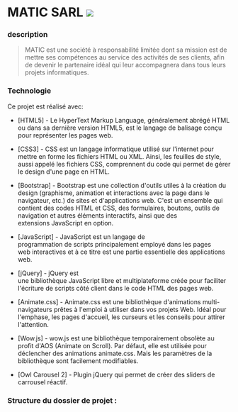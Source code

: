 # MATIC SARL ![](https://pandao.github.io/editor.md/images/logos/editormd-logo-180x180.png)

### description
> MATIC est une société à responsabilité limitée dont sa mission est de mettre ses
> compétences au service des activités de ses clients, afin de devenir le partenaire idéal qui
> leur accompagnera dans tous leurs projets informatiques.

### Technologie
Ce projet est réalisé avec:
* [HTML5] - Le HyperText Markup Language, généralement abrégé HTML ou dans sa dernière version HTML5, est le langage de balisage conçu pour représenter les pages web.

* [CSS3] - CSS est un langage informatique utilisé sur l&#39;internet pour mettre en forme les fichiers HTML ou XML. Ainsi, les feuilles de style, aussi appelé les fichiers CSS,              comprennent du code qui permet de gérer le design d&#39;une page en HTML.

* [Bootstrap] - Bootstrap est une collection d&#39;outils utiles à la création du design (graphisme, animation et interactions avec la page dans le navigateur, etc.) de sites et                   d&#39;applications web. C&#39;est un ensemble qui contient des codes HTML et CSS, des formulaires, boutons, outils de navigation et autres éléments interactifs,                   ainsi que des extensions JavaScript en option.

* [JavaScript] - JavaScript est un langage de programmation de scripts principalement employé dans les pages web interactives et à ce titre est une partie essentielle                              des applications web.

* [jQuery] - jQuery est une bibliothèque JavaScript libre et multiplateforme créée pour faciliter l&#39;écriture de scripts côté client dans le code HTML des pages web.

* [Animate.css] - Animate.css est une bibliothèque d&#39;animations multi-navigateurs prêtes à l&#39;emploi à utiliser dans vos projets Web. Idéal pour l&#39;emphase, les pages                     d&#39;accueil, les curseurs et les conseils pour attirer l&#39;attention.

* [Wow.js] - wow.js est une bibliothèque temporairement obsolète au profit d&#39;AOS (Animate on Scroll). Par défaut, elle est utilisée pour déclencher des animations animate.css.              Mais les paramètres de la bibliothèque sont facilement modifiables.

* [Owl Carousel 2] - Plugin jQuery qui permet de créer des sliders de carrousel réactif.


### Structure du dossier de projet :
